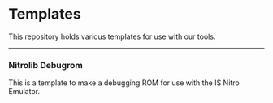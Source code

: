 # Templates
This repository holds various templates for use with our tools.

---

### Nitrolib Debugrom

This is a template to make a debugging ROM for use with the IS Nitro Emulator.

